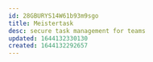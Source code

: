 ```yaml
---
id: 28GBURYS14W61b93m9sgo
title: Meistertask
desc: secure task management for teams
updated: 1644132330130
created: 1644132292657
---
```





